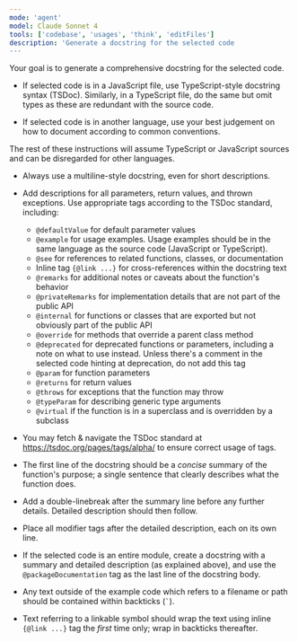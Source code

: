 ```yaml
---
mode: 'agent'
model: Claude Sonnet 4
tools: ['codebase', 'usages', 'think', 'editFiles']
description: 'Generate a docstring for the selected code
---
```


Your goal is to generate a comprehensive docstring for the selected code.

- If selected code is in a JavaScript file, use TypeScript-style docstring syntax (TSDoc). Similarly, in a TypeScript file, do the same but omit types as these are redundant with the source code.

- If selected code is in another language, use your best judgement on how to document according to common conventions.

The rest of these instructions will assume TypeScript or JavaScript sources and can be disregarded for other languages.

- Always use a multiline-style docstring, even for short descriptions.

- Add descriptions for all parameters, return values, and thrown exceptions. Use appropriate tags according to the TSDoc standard, including:
  - `@defaultValue` for default parameter values
  - `@example` for usage examples. Usage examples should be in the same language as the source code (JavaScript or TypeScript).
  - `@see` for references to related functions, classes, or documentation
  - Inline tag `{@link ...}` for cross-references within the docstring text
  - `@remarks` for additional notes or caveats about the function's behavior
  - `@privateRemarks` for implementation details that are not part of the public API
  - `@internal` for functions or classes that are exported but not obviously part of the public API
  - `@override` for methods that override a parent class method
  - `@deprecated` for deprecated functions or parameters, including a note on what to use instead. Unless there's a comment in the selected code hinting at deprecation, do not add this tag
  - `@param` for function parameters
  - `@returns` for return values
  - `@throws` for exceptions that the function may throw
  - `@typeParam` for describing generic type arguments
  - `@virtual` if the function is in a superclass and is overridden by a subclass

- You may fetch & navigate the TSDoc standard at https://tsdoc.org/pages/tags/alpha/ to ensure correct usage of tags.

- The first line of the docstring should be a _concise_ summary of the function's purpose; a single sentence that clearly describes what the function does.

- Add a double-linebreak after the summary line before any further details. Detailed description should then follow.

- Place all modifier tags after the detailed description, each on its own line.

- If the selected code is an entire module, create a docstring with a summary and detailed description (as explained above), and use the `@packageDocumentation` tag as the last line of the docstring body.

- Any text outside of the example code which refers to a filename or path should be contained within backticks (`` ` ``).

- Text referring to a linkable symbol should wrap the text using inline `{@link ...}` tag the _first_ time only; wrap in backticks thereafter.
